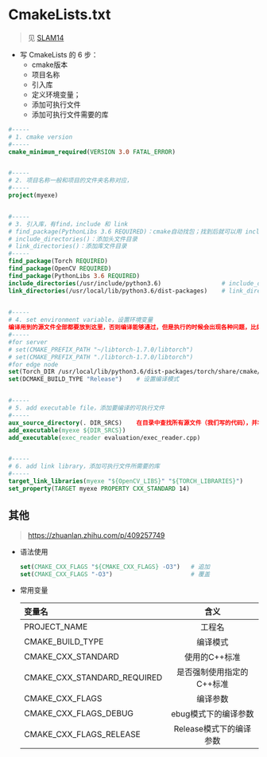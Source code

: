 
# CmakeLists.txt
> 见 [SLAM14](../SLAM14/Chapter2.md)  

* 写 CmakeLists 的 6 步：
    * cmake版本
    * 项目名称 
    * 引入库
    * 定义环境变量；  
    * 添加可执行文件
    * 添加可执行文件需要的库

```cmake
#-----
# 1. cmake version
#-----
cmake_minimum_required(VERSION 3.0 FATAL_ERROR)


#-----
# 2. 项目名称一般和项目的文件夹名称对应，
#-----
project(myexe)


#-----
# 3. 引入库，有find，include 和 link
# find_package(PythonLibs 3.6 REQUIRED)：cmake自动找包；找到后就可以用 include_directories(${PYTHON_LIBRARY_DIRS})，和 link_directories(${PYTHON_LIBRARY_DIRS})
# include_directories()：添加头文件目录
# link_directories()：添加库文件目录
#-----
find_package(Torch REQUIRED)
find_package(OpenCV REQUIRED)
find_package(PythonLibs 3.6 REQUIRED)
include_directories(/usr/include/python3.6)                 # include_directories(${PYTHON_LIBRARY_DIRS})
link_directories(/usr/local/lib/python3.6/dist-packages)    # link_directories(${PYTHON_LIBRARY_DIRS})
    

#-----
# 4. set environment variable，设置环境变量
编译用到的源文件全部都要放到这里，否则编译能够通过，但是执行的时候会出现各种问题，比如"symbol lookup error xxxxx , undefined symbol"
#-----
#for server
# set(CMAKE_PREFIX_PATH "~/libtorch-1.7.0/libtorch")
# set(CMAKE_PREFIX_PATH "./libtorch-1.7.0/libtorch")
#for edge node
set(Torch_DIR /usr/local/lib/python3.6/dist-packages/torch/share/cmake/Torch)
set(DCMAKE_BUILD_TYPE "Release")    # 设置编译模式


#-----
# 5. add executable file，添加要编译的可执行文件
#-----
aux_source_directory(. DIR_SRCS)    在目录中查找所有源文件（我们写的代码），并将名称保存到 DIR_SRCS 变量
add_executable(myexe ${DIR_SRCS})
add_executable(exec_reader evaluation/exec_reader.cpp)


#-----
# 6. add link library，添加可执行文件所需要的库
#-----
target_link_libraries(myexe "${OpenCV_LIBS}" "${TORCH_LIBRARIES}")
set_property(TARGET myexe PROPERTY CXX_STANDARD 14)
```

## 其他
> https://zhuanlan.zhihu.com/p/409257749 
* 语法使用
    ```cmake
    set(CMAKE_CXX_FLAGS "${CMAKE_CXX_FLAGS} -O3")   # 追加
    set(CMAKE_CXX_FLAGS "-O3")                      # 覆盖
    ```
* 常用变量  

    | 变量名 | 含义  | 
    | :------------ |:---------------:| 
    | PROJECT_NAME | 工程名 | 
    | CMAKE_BUILD_TYPE | 编译模式 | 
    | CMAKE_CXX_STANDARD | 使用的C++标准 | 
    | CMAKE_CXX_STANDARD_REQUIRED  | 是否强制使用指定的C++标准 | 
    | CMAKE_CXX_FLAGS | 编译参数 | 
    | CMAKE_CXX_FLAGS_DEBUG | ebug模式下的编译参数 | 
    | CMAKE_CXX_FLAGS_RELEASE | Release模式下的编译参数 | 

